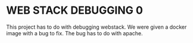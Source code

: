 # **WEB STACK DEBUGGING 0**  
This project has to do with debugging webstack. We were given a docker image with a bug to fix. The bug has to do with apache.
